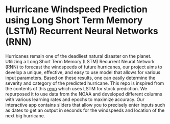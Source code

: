 # Hurricane Windspeed Prediction using Long Short Term Memory (LSTM) Recurrent Neural Networks (RNN)


Hurricanes remain one of the deadliest natural disaster on the planet. Utilizing a Long Short Term Memory (LSTM) Recurrent Neural Network (RNN) to forecast the windspeeds of future hurricanes, our project aims to develop a unique, effective, and easy to use model that allows for various input parameters. Based on these results, one can easily determine the severity and category of the predicted hurricane. This repo is inspired from the contents of this [repo](https://github.com/DikshantDulal/SoftServe_QLSTM) which uses LSTM for stock prediction. We repurposed it to use data from the NOAA and developed different columns with various learning rates and epochs to maximize accuracy. Our interactive app contains sliders that allow you to precisely enter inputs such as dates to get an output in seconds for the windspeeds and location of the next big hurricane.

